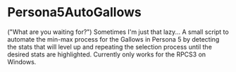 # Persona5AutoGallows

("What are you waiting for?")
Sometimes I'm just that lazy...
A small script to automate the min-max process for the Gallows in Persona 5 by detecting the stats that will level up and repeating the selection process until the desired stats are highlighted. Currently only works for the RPCS3 on Windows.
